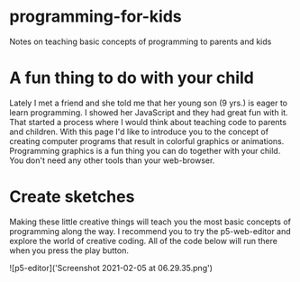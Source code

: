 # programming-for-kids
Notes on teaching basic concepts of programming to parents and kids

# A fun thing to do with your child
Lately I met a friend and she told me that her young son (9 yrs.) is eager to learn programming. I showed her JavaScript and they had great fun with it. That started a process where I would think about teaching code to parents and children. With this page I'd like to introduce you to the concept of creating computer programs that result in colorful graphics or animations. Programming graphics is a fun thing you can do together with your child. You don't need any other tools than your web-browser. 

# Create sketches
Making these little creative things will teach you the most basic concepts of programming along the way. I recommend you to try the p5-web-editor and explore the world of creative coding. All of the code below will run there when you press the play button.

![p5-editor]('Screenshot 2021-02-05 at 06.29.35.png')
